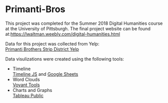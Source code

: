 # Primanti-Bros
<p>This project was completed for the Summer 2018 Digital Humanities course at the University of Pittsburgh. The final project website can be found at:<a href="https://lwaltman.weebly.com/digital-humanities.html">https://lwaltman.weebly.com/digital-humanities.html</a> 
<p>Data for this project was collected from Yelp:<br />
<a href="https://www.yelp.com/biz/primanti-bros-pittsburgh-15?osq=Primanti+Bros">Primanti Brothers Strip District Yelp</a></p>

<p> Data visulizations were created using the following tools:
<ul>
<li>Timeline<br />
<a href="https://timeline.knightlab.com/">Timeline JS</a> and <a href="https://docs.google.com/spreadsheets/d/1EAdIh0fSyt0EHODmG3AojRpUlt_kmyrxVkbCpqmMRVo/edit?usp=sharing">Google Sheets</a></li>

<li>Word Clouds<br />
<a href="https://voyant-tools.org/">Voyant Tools</a></li>

<li>Charts and Graphs<br />
<a href="https://public.tableau.com/en-us/s/">Tableau Public</a></li></p>
